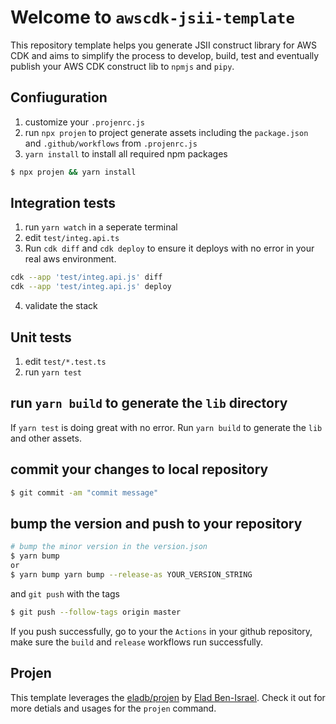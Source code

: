 # Welcome to `awscdk-jsii-template`

This repository template helps you generate JSII construct library for AWS CDK and aims to simplify
the process to develop, build, test and eventually publish your AWS CDK construct lib to `npmjs` and `pipy`.


## Confiuguration

1. customize your `.projenrc.js`
1. run `npx projen` to project generate assets including the `package.json` and `.github/workflows` from `.projenrc.js`
2. `yarn install` to install all required npm packages

```sh
$ npx projen && yarn install
```


## Integration tests

1. run `yarn watch` in a seperate terminal
2. edit `test/integ.api.ts`
3. Run `cdk diff` and `cdk deploy` to ensure it deploys with no error in your real aws environment.

```bash
cdk --app 'test/integ.api.js' diff
cdk --app 'test/integ.api.js' deploy
```

4. validate the stack

## Unit tests

1. edit `test/*.test.ts`
2. run `yarn test`


## run `yarn build` to generate the `lib` directory

If `yarn test` is doing great with no error. Run `yarn build` to generate the `lib` and other assets.

## commit your changes to local repository

```sh
$ git commit -am "commit message"
```


## bump the version and push to your repository

```sh
# bump the minor version in the version.json
$ yarn bump
or
$ yarn bump yarn bump --release-as YOUR_VERSION_STRING
```
and `git push` with the tags

```sh
$ git push --follow-tags origin master
```

If you push successfully, go to your the `Actions` in your github repository, make sure the `build` and `release` workflows run successfully.


## Projen

This template leverages the [eladb/projen](https://github.com/eladb/projen) by [Elad Ben-Israel](https://github.com/eladb). Check it out for more detials and usages for the `projen` command.


